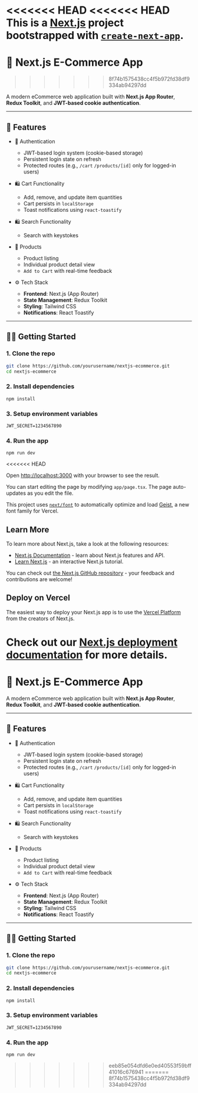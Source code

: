 <<<<<<< HEAD
<<<<<<< HEAD
This is a [Next.js](https://nextjs.org) project bootstrapped with [`create-next-app`](https://nextjs.org/docs/app/api-reference/cli/create-next-app).
=======
# 🛒 Next.js E-Commerce App
>>>>>>> 8f74b1575438cc4f5b972fd38df9334ab94297dd

A modern eCommerce web application built with **Next.js App Router**, **Redux Toolkit**, and **JWT-based cookie authentication**.

---

## 🚀 Features

- 🔐 Authentication
  - JWT-based login system (cookie-based storage)
  - Persistent login state on refresh
  - Protected routes (e.g., `/cart` `/products/[id]` only for logged-in users)

- 🛍️ Cart Functionality
  - Add, remove, and update item quantities
  - Cart persists in `localStorage`
  - Toast notifications using `react-toastify`

- 🛍️ Search Functionality
  - Search with keystokes

- 🧾 Products
  - Product listing
  - Individual product detail view
  - `Add to Cart` with real-time feedback

- ⚙️ Tech Stack
  - **Frontend**: Next.js (App Router)
  - **State Management**: Redux Toolkit
  - **Styling**: Tailwind CSS
  - **Notifications**: React Toastify

---

## 🧑‍💻 Getting Started

### 1. Clone the repo
```bash
git clone https://github.com/yourusername/nextjs-ecommerce.git
cd nextjs-ecommerce
```
### 2. Install dependencies
```
npm install
```
### 3. Setup environment variables
```
JWT_SECRET=1234567890
```
### 4. Run the app
```
npm run dev
```
<<<<<<< HEAD

Open [http://localhost:3000](http://localhost:3000) with your browser to see the result.

You can start editing the page by modifying `app/page.tsx`. The page auto-updates as you edit the file.

This project uses [`next/font`](https://nextjs.org/docs/app/building-your-application/optimizing/fonts) to automatically optimize and load [Geist](https://vercel.com/font), a new font family for Vercel.

## Learn More

To learn more about Next.js, take a look at the following resources:

- [Next.js Documentation](https://nextjs.org/docs) - learn about Next.js features and API.
- [Learn Next.js](https://nextjs.org/learn) - an interactive Next.js tutorial.

You can check out [the Next.js GitHub repository](https://github.com/vercel/next.js) - your feedback and contributions are welcome!

## Deploy on Vercel

The easiest way to deploy your Next.js app is to use the [Vercel Platform](https://vercel.com/new?utm_medium=default-template&filter=next.js&utm_source=create-next-app&utm_campaign=create-next-app-readme) from the creators of Next.js.

Check out our [Next.js deployment documentation](https://nextjs.org/docs/app/building-your-application/deploying) for more details.
=======
# 🛒 Next.js E-Commerce App

A modern eCommerce web application built with **Next.js App Router**, **Redux Toolkit**, and **JWT-based cookie authentication**.

---

## 🚀 Features

- 🔐 Authentication
  - JWT-based login system (cookie-based storage)
  - Persistent login state on refresh
  - Protected routes (e.g., `/cart` `/products/[id]` only for logged-in users)

- 🛍️ Cart Functionality
  - Add, remove, and update item quantities
  - Cart persists in `localStorage`
  - Toast notifications using `react-toastify`

- 🛍️ Search Functionality
  - Search with keystokes

- 🧾 Products
  - Product listing
  - Individual product detail view
  - `Add to Cart` with real-time feedback

- ⚙️ Tech Stack
  - **Frontend**: Next.js (App Router)
  - **State Management**: Redux Toolkit
  - **Styling**: Tailwind CSS
  - **Notifications**: React Toastify

---

## 🧑‍💻 Getting Started

### 1. Clone the repo
```bash
git clone https://github.com/yourusername/nextjs-ecommerce.git
cd nextjs-ecommerce
```
### 2. Install dependencies
```
npm install
```
### 3. Setup environment variables
```
JWT_SECRET=1234567890
```
### 4. Run the app
```
npm run dev
```
>>>>>>> eeb85e054dfd6e0ed40553f59bff41016c676941
=======
>>>>>>> 8f74b1575438cc4f5b972fd38df9334ab94297dd
